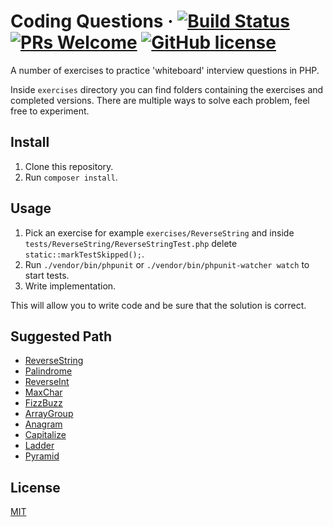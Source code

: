 # Coding Questions · [![Build Status](https://travis-ci.com/azdanov/questions.svg?branch=master)](https://travis-ci.com/azdanov/questions) [![PRs Welcome](https://img.shields.io/badge/PRs-welcome-blue.svg)](http://makeapullrequest.com) [![GitHub license](https://img.shields.io/badge/license-MIT-blue.svg)](https://github.com/azdanov/questions/blob/master/LICENSE)

A number of exercises to practice 'whiteboard' interview questions in PHP.

Inside `exercises` directory you can find folders containing the exercises and completed versions.
There are multiple ways to solve each problem, feel free to experiment.

## Install

1. Clone this repository.
2. Run `composer install`.

## Usage

1. Pick an exercise for example `exercises/ReverseString` and inside `tests/ReverseString/ReverseStringTest.php` delete `static::markTestSkipped();`.
2. Run `./vendor/bin/phpunit` or `./vendor/bin/phpunit-watcher watch` to start tests.
3. Write implementation.

This will allow you to write code and be sure that the solution is correct.

## Suggested Path

* [ReverseString](./exercises/ReverseString/ReverseString.php)
* [Palindrome](./exercises/Palindrome/Palindrome.php)
* [ReverseInt](./exercises/ReverseInt/ReverseInt.php)
* [MaxChar](./exercises/MaxChar/MaxChar.php)
* [FizzBuzz](./exercises/FizzBuzz/FizzBuzz.php)
* [ArrayGroup](./exercises/ArrayGroup/ArrayGroup.php)
* [Anagram](./exercises/Anagram/Anagram.php)
* [Capitalize](./exercises/Capitalize/Capitalize.php)
* [Ladder](./exercises/Ladder/Ladder.php)
* [Pyramid](./exercises/Pyramid/Pyramid.php)

## License

[MIT](./LICENSE)